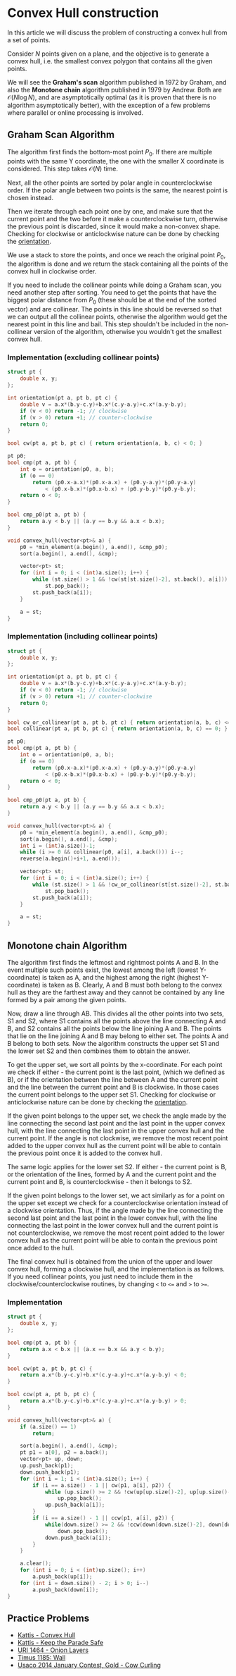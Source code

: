 <!--?title Convex Hull construction -->
# Convex Hull construction

In this article we will discuss the problem of constructing a convex hull from a set of points.

Consider $N$ points given on a plane, and the objective is to generate a convex hull, i.e. the smallest
convex polygon that contains all the given points.

We will see the **Graham's scan** algorithm published in 1972 by Graham, and
also the **Monotone chain** algorithm published in 1979 by Andrew. Both
are $\mathcal{O}(N \log N)$, and are asymptotically optimal (as it is proven that there
is no algorithm asymptotically better), with the exception of a few problems where
parallel or online processing is involved.

## Graham Scan Algorithm
The algorithm first finds the bottom-most point $P_0$. If there are multiple points
with the same Y coordinate, the one with the smaller X coordinate is considered. This
step takes $\mathcal{O}(N)$ time.

Next, all the other points are sorted by polar angle in counterclockwise order.
If the polar angle between two points is the same, the nearest point is chosen instead.

Then we iterate through each point one by one, and make sure that the current
point and the two before it make a counterclockwise turn, otherwise the previous
point is discarded, since it would make a non-convex shape. Checking for clockwise or anticlockwise
nature can be done by checking the [orientation](./geometry/oriented-triangle-area.html).

We use a stack to store the points, and once we reach the original point $P_0$,
the algorithm is done and we return the stack containing all the points of the
convex hull in clockwise order.

If you need to include the collinear points while doing a Graham scan, you need
another step after sorting. You need to get the points that have the biggest
polar distance from $P_0$ (these should be at the end of the sorted vector) and are collinear.
The points in this line should be reversed so that we can output all the
collinear points, otherwise the algorithm would get the nearest point in this
line and bail. This step shouldn't be included in the non-collinear version
of the algorithm, otherwise you wouldn't get the smallest convex hull.

### Implementation (excluding collinear points)

```cpp graham_scan
struct pt {
    double x, y;
};

int orientation(pt a, pt b, pt c) {
    double v = a.x*(b.y-c.y)+b.x*(c.y-a.y)+c.x*(a.y-b.y);
    if (v < 0) return -1; // clockwise
    if (v > 0) return +1; // counter-clockwise
    return 0;
}

bool cw(pt a, pt b, pt c) { return orientation(a, b, c) < 0; }

pt p0;
bool cmp(pt a, pt b) {
    int o = orientation(p0, a, b);
    if (o == 0)
        return (p0.x-a.x)*(p0.x-a.x) + (p0.y-a.y)*(p0.y-a.y)
            < (p0.x-b.x)*(p0.x-b.x) + (p0.y-b.y)*(p0.y-b.y);
    return o < 0;
}

bool cmp_p0(pt a, pt b) {
    return a.y < b.y || (a.y == b.y && a.x < b.x);
}

void convex_hull(vector<pt>& a) {
    p0 = *min_element(a.begin(), a.end(), &cmp_p0);
    sort(a.begin(), a.end(), &cmp);

    vector<pt> st;
    for (int i = 0; i < (int)a.size(); i++) {
        while (st.size() > 1 && !cw(st[st.size()-2], st.back(), a[i]))
            st.pop_back();
        st.push_back(a[i]);
    }

    a = st;
}
```

### Implementation (including collinear points)

```cpp graham_scan
struct pt {
    double x, y;
};

int orientation(pt a, pt b, pt c) {
    double v = a.x*(b.y-c.y)+b.x*(c.y-a.y)+c.x*(a.y-b.y);
    if (v < 0) return -1; // clockwise
    if (v > 0) return +1; // counter-clockwise
    return 0;
}

bool cw_or_collinear(pt a, pt b, pt c) { return orientation(a, b, c) <= 0; }
bool collinear(pt a, pt b, pt c) { return orientation(a, b, c) == 0; }

pt p0;
bool cmp(pt a, pt b) {
    int o = orientation(p0, a, b);
    if (o == 0)
        return (p0.x-a.x)*(p0.x-a.x) + (p0.y-a.y)*(p0.y-a.y)
            < (p0.x-b.x)*(p0.x-b.x) + (p0.y-b.y)*(p0.y-b.y);
    return o < 0;
}

bool cmp_p0(pt a, pt b) {
    return a.y < b.y || (a.y == b.y && a.x < b.x);
}

void convex_hull(vector<pt>& a) {
    p0 = *min_element(a.begin(), a.end(), &cmp_p0);
    sort(a.begin(), a.end(), &cmp);
    int i = (int)a.size()-1;
    while (i >= 0 && collinear(p0, a[i], a.back())) i--;
    reverse(a.begin()+i+1, a.end());

    vector<pt> st;
    for (int i = 0; i < (int)a.size(); i++) {
        while (st.size() > 1 && !cw_or_collinear(st[st.size()-2], st.back(), a[i]))
            st.pop_back();
        st.push_back(a[i]);
    }

    a = st;
}
```

## Monotone chain Algorithm
The algorithm first finds the leftmost and rightmost points A and B. In the event multiple such points exist,
the lowest among the left (lowest Y-coordinate) is taken as A, and the highest among the right (highest Y-coordinate)
is taken as B. Clearly, A and B must both belong to the convex hull as they are the farthest away and they cannot be contained
by any line formed by a pair among the given points.

Now, draw a line through AB. This divides all the other points into two sets, S1 and S2, where S1 contains all the points
above the line connecting A and B, and S2 contains all the points below the line joining A and B. The points that lie on
the line joining A and B may belong to either set. The points A and B belong to both sets. Now the algorithm
constructs the upper set S1 and the lower set S2 and then combines them to obtain the answer. 

To get the upper set, we sort all points by the x-coordinate. For each point we check if either - the current point is the last point,
(which we defined as B), or if the orientation between the line between A and the current point and the line between the current point and B is clockwise. In those cases the 
current point belongs to the upper set S1. Checking for clockwise or anticlockwise nature can be done by checking the [orientation](./geometry/oriented-triangle-area.html).

If the given point belongs to the upper set, we check the angle made by the line connecting the second last point and the last point in the upper convex hull,
with the line connecting the last point in the upper convex hull and the current point. If the angle is not clockwise, we remove the most recent point added
to the upper convex hull as the current point will be able to contain the previous point once it is added to the convex
hull.

The same logic applies for the lower set S2. If either - the current point is B, or the orientation of the lines, formed by A and the 
current point and the current point and B, is counterclockwise - then it belongs to S2.

If the given point belongs to the lower set, we act similarly as for a point on the upper set except we check for a counterclockwise
orientation instead of a clockwise orientation. Thus, if the angle made by the line connecting the second last point and the last point in the lower convex hull,
with the line connecting the last point in the lower convex hull and the current point is not counterclockwise, we remove the most recent point added to the lower convex hull as the current point will be able to contain
the previous point once added to the hull.

The final convex hull is obtained from the union of the upper and lower convex hull, forming a clockwise hull, and the implementation is as follows.
If you need collinear points, you just need to include them in the clockwise/counterclockwise routines, by changing `<` to `<=` and `>` to `>=`.

### Implementation

```cpp monotone_chain
struct pt {
    double x, y;
};

bool cmp(pt a, pt b) {
    return a.x < b.x || (a.x == b.x && a.y < b.y);
}

bool cw(pt a, pt b, pt c) {
    return a.x*(b.y-c.y)+b.x*(c.y-a.y)+c.x*(a.y-b.y) < 0;
}

bool ccw(pt a, pt b, pt c) {
    return a.x*(b.y-c.y)+b.x*(c.y-a.y)+c.x*(a.y-b.y) > 0;
}

void convex_hull(vector<pt>& a) {
    if (a.size() == 1)
        return;

    sort(a.begin(), a.end(), &cmp);
    pt p1 = a[0], p2 = a.back();
    vector<pt> up, down;
    up.push_back(p1);
    down.push_back(p1);
    for (int i = 1; i < (int)a.size(); i++) {
        if (i == a.size() - 1 || cw(p1, a[i], p2)) {
            while (up.size() >= 2 && !cw(up[up.size()-2], up[up.size()-1], a[i]))
                up.pop_back();
            up.push_back(a[i]);
        }
        if (i == a.size() - 1 || ccw(p1, a[i], p2)) {
            while(down.size() >= 2 && !ccw(down[down.size()-2], down[down.size()-1], a[i]))
                down.pop_back();
            down.push_back(a[i]);
        }
    }

    a.clear();
    for (int i = 0; i < (int)up.size(); i++)
        a.push_back(up[i]);
    for (int i = down.size() - 2; i > 0; i--)
        a.push_back(down[i]);
}
```

## Practice Problems

* [Kattis - Convex Hull](https://open.kattis.com/problems/convexhull)
* [Kattis - Keep the Parade Safe](https://open.kattis.com/problems/parade)
* [URI 1464 - Onion Layers](https://www.urionlinejudge.com.br/judge/en/problems/view/1464)
* [Timus 1185: Wall](http://acm.timus.ru/problem.aspx?space=1&num=1185)
* [Usaco 2014 January Contest, Gold - Cow Curling](http://usaco.org/index.php?page=viewproblem2&cpid=382)
